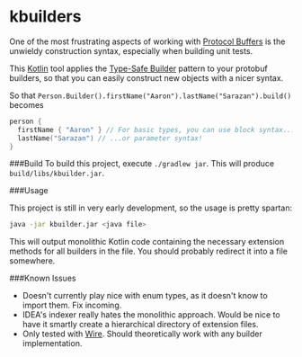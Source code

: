 # kbuilders

One of the most frustrating aspects of working with [Protocol Buffers](https://github.com/google/protobuf) is the unwieldy construction syntax, especially when building unit tests.

This [Kotlin](kotlinlang.org) tool applies the [Type-Safe Builder](http://kotlinlang.org/docs/reference/type-safe-builders.html) pattern to your protobuf builders, so that you can easily construct new objects with a nicer syntax.

So that `Person.Builder().firstName("Aaron").lastName("Sarazan").build()` becomes
```kotlin
person {
  firstName { "Aaron" } // For basic types, you can use block syntax...
  lastName("Sarazan") // ...or parameter syntax!
}
```

###Build
To build this project, execute `./gradlew jar`. This will produce `build/libs/kbuilder.jar`.

###Usage

This project is still in very early development, so the usage is pretty spartan:

```bash
java -jar kbuilder.jar <java file>
```

This will output monolithic Kotlin code containing the necessary extension methods for all builders in the file. You should probably redirect it into a file somewhere.

###Known Issues
* Doesn't currently play nice with enum types, as it doesn't know to import them. Fix incoming.
* IDEA's indexer really hates the monolithic approach. Would be nice to have it smartly create a hierarchical directory of extension files.
* Only tested with [Wire](https://github.com/square/wire). Should theoretically work with any builder implementation.
